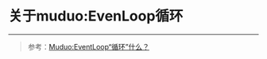 # 关于muduo:EvenLoop循环

---

> 参考：[Muduo:EventLoop“循环”什么？](https://www.2cto.com/kf/201606/520428.html)

